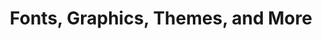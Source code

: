 ---
layout: post
type: preview

loop: ad
sponsor: 001
title: "Fonts, Graphics, Themes, and More"
description: "A platform for handcrafted, mousemade design content from independent creatives around the world."
cta_text: "Check it out!"
ad_url: https://creativemarket.com/?u=kevin.halladay-glynn
category: December

is_ad: true
---